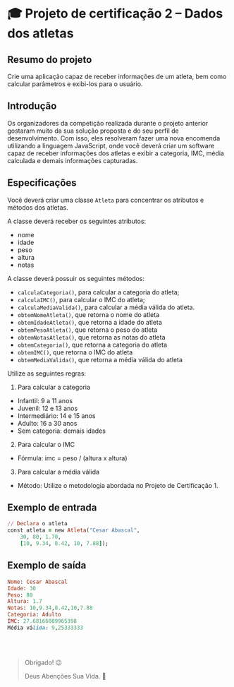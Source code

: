 # ️️🎓 Projeto de certificação 2 – Dados dos atletas

## Resumo do projeto

Crie uma aplicação capaz de receber informações de um atleta, bem como calcular parâmetros e exibi-los para o usuário.

## Introdução

Os organizadores da competição realizada durante o projeto anterior gostaram muito da sua solução proposta e do seu perfil de desenvolvimento. Com isso, eles resolveram fazer uma nova encomenda utilizando a linguagem JavaScript, onde você deverá criar um software capaz de receber informações dos atletas e exibir a categoria, IMC, média calculada e demais informações capturadas.

## Especificações

Você deverá criar uma classe `Atleta` para concentrar os atributos e métodos dos atletas.

A classe deverá receber os seguintes atributos:

- nome
- idade
- peso
- altura
- notas

A classe deverá possuir os seguintes métodos:

- `calculaCategoria()`, para calcular a categoria do atleta;
- `calculaIMC()`, para calcular o IMC do atleta;
- `calculaMediaValida()`, para calcular a média válida do atleta.
- `obtemNomeAtleta()`, que retorna o nome do atleta
- `obtemIdadeAtleta()`, que retorna a idade do atleta
- `obtemPesoAtleta()`, que retorna o peso do atleta
- `obtemNotasAtleta()`, que retorna as notas do atleta
- `obtemCategoria()`, que retorna a categoria do atleta
- `obtemIMC()`, que retorna o IMC do atleta
- `obtemMediaValida()`, que retorna a média válida do atleta

Utilize as seguintes regras:

1. Para calcular a categoria

- Infantil: 9 a 11 anos
- Juvenil: 12 e 13 anos
- Intermediário: 14 e 15 anos
- Adulto: 16 a 30 anos
- Sem categoria: demais idades

2. Para calcular o IMC

- Fórmula: imc = peso / (altura x altura)

3. Para calcular a média válida

- Método: Utilize o metodologia abordada no Projeto de Certificação 1.

## Exemplo de entrada

```ruby
// Declara o atleta
const atleta = new Atleta("Cesar Abascal",
    30, 80, 1.70,
    [10, 9.34, 8.42, 10, 7.88]);
```

## Exemplo de saída

```ruby
Nome: Cesar Abascal
Idade: 30
Peso: 80
Altura: 1.7
Notas: 10,9.34,8.42,10,7.88
Categoria: Adulto
IMC: 27.68166089965398
Média válida: 9,25333333
```
<br><br>


> Obrigado! 😉
>
> Deus Abenções Sua Vida. 🙏
